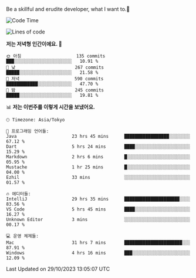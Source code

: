 Be a skillful and erudite developer, what I want to.👶

<!--START_SECTION:waka-->
![Code Time](http://img.shields.io/badge/Code%20Time-51%20hrs%2011%20mins-blue)

![Lines of code](https://img.shields.io/badge/%EC%A0%80%EB%8A%94%20%EC%97%AC%ED%83%9C%EA%B9%8C%EC%A7%80%20-726.0%20thousand%20%EC%A4%84%EC%9D%98%20%EC%BD%94%EB%93%9C%EB%A5%BC%20%EC%9E%91%EC%84%B1%ED%96%88%EC%96%B4%EC%9A%94.-blue)

**저는 저녁형 인간이에요. 🦉** 

```text
🌞 아침                     135 commits         ███░░░░░░░░░░░░░░░░░░░░░░   10.91 % 
🌆 낮　                     267 commits         █████░░░░░░░░░░░░░░░░░░░░   21.58 % 
🌃 저녁                     590 commits         ████████████░░░░░░░░░░░░░   47.70 % 
🌙 밤　                     245 commits         █████░░░░░░░░░░░░░░░░░░░░   19.81 % 
```


📊 **저는 이번주를 이렇게 시간을 보냈어요.** 

```text
🕑︎ Timezone: Asia/Tokyo

💬 프로그래밍 언어들: 
Java                     23 hrs 45 mins      █████████████████░░░░░░░░   67.12 % 
Dart                     5 hrs 24 mins       ████░░░░░░░░░░░░░░░░░░░░░   15.29 % 
Markdown                 2 hrs 6 mins        █░░░░░░░░░░░░░░░░░░░░░░░░   05.95 % 
Mustache                 1 hr 25 mins        █░░░░░░░░░░░░░░░░░░░░░░░░   04.00 % 
Ezhil                    33 mins             ░░░░░░░░░░░░░░░░░░░░░░░░░   01.57 % 

🔥 에디터들: 
IntelliJ                 29 hrs 35 mins      █████████████████████░░░░   83.56 % 
VS Code                  5 hrs 45 mins       ████░░░░░░░░░░░░░░░░░░░░░   16.27 % 
Unknown Editor           3 mins              ░░░░░░░░░░░░░░░░░░░░░░░░░   00.17 % 

💻 운영 체제들: 
Mac                      31 hrs 7 mins       ██████████████████████░░░   87.91 % 
Windows                  4 hrs 16 mins       ███░░░░░░░░░░░░░░░░░░░░░░   12.09 % 
```


 Last Updated on 29/10/2023 13:05:07 UTC
<!--END_SECTION:waka-->
